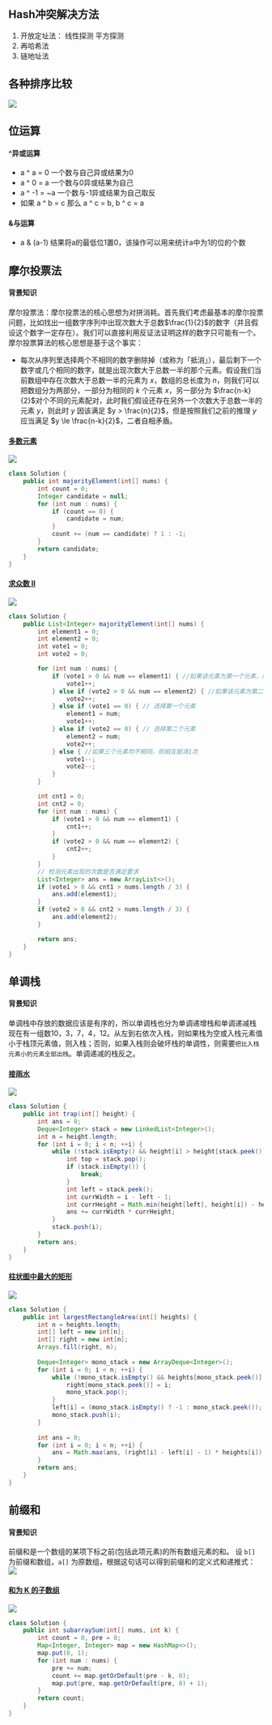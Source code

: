 ## Hash冲突解决方法
1. 开放定址法： 
线性探测
平方探测
2. 再哈希法
3. 链地址法

## 各种排序比较
![](./pic/sort.png)

## 位运算
#### ^异或运算
* a ^ a = 0     一个数与自己异或结果为0
* a ^ 0 = a     一个数与0异或结果为自己
* a ^ -1 = ~a   一个数与-1异或结果为自己取反
* 如果 a ^ b = c 那么 a ^ c = b, b ^ c = a
#### &与运算
* a & (a-1) 结果将a的最低位1置0，该操作可以用来统计a中为1的位的个数

## 摩尔投票法
#### 背景知识
摩尔投票法：摩尔投票法的核心思想为对拼消耗。首先我们考虑最基本的摩尔投票问题，比如找出一组数字序列中出现次数大于总数$\frac{1}{2}$的数字（并且假设这个数字一定存在）。我们可以直接利用反证法证明这样的数字只可能有一个。摩尔投票算法的核心思想是基于这个事实：
* 每次从序列里选择两个不相同的数字删除掉（或称为「抵消」），最后剩下一个数字或几个相同的数字，就是出现次数大于总数一半的那个元素。假设我们当前数组中存在次数大于总数一半的元素为 $x$，数组的总长度为 $n$，则我们可以把数组分为两部分，一部分为相同的 $k$ 个元素 $x$，另一部分为 $\frac{n-k}{2}$对个不同的元素配对，此时我们假设还存在另外一个次数大于总数一半的元素 $y$，则此时 $y$ 因该满足 $y > \frac{n}{2}$，但是按照我们之前的推理 $y$ 应当满足 $y \le \frac{n-k}{2}$，二者自相矛盾。
#### [多数元素](https://leetcode-cn.com/problems/majority-element/)
![](./pic/moore.png)
```java
class Solution {
    public int majorityElement(int[] nums) {
        int count = 0;
        Integer candidate = null;
        for (int num : nums) {
            if (count == 0) {
                candidate = num;
            }
            count += (num == candidate) ? 1 : -1;
        }
        return candidate;
    }
}
```
#### [求众数 II](https://leetcode-cn.com/problems/majority-element-ii/)
![](./pic/moore2.png)
```java
class Solution {
    public List<Integer> majorityElement(int[] nums) {
        int element1 = 0;
        int element2 = 0;
        int vote1 = 0;
        int vote2 = 0;

        for (int num : nums) {
            if (vote1 > 0 && num == element1) { //如果该元素为第一个元素，则计数加1
                vote1++;
            } else if (vote2 > 0 && num == element2) { //如果该元素为第二个元素，则计数加1
                vote2++;
            } else if (vote1 == 0) { // 选择第一个元素
                element1 = num;
                vote1++;
            } else if (vote2 == 0) { // 选择第二个元素
                element2 = num;
                vote2++;
            } else { //如果三个元素均不相同，则相互抵消1次
                vote1--;
                vote2--;
            }
        }

        int cnt1 = 0;
        int cnt2 = 0;
        for (int num : nums) {
            if (vote1 > 0 && num == element1) {
                cnt1++;
            }
            if (vote2 > 0 && num == element2) {
                cnt2++;
            }
        }
        // 检测元素出现的次数是否满足要求
        List<Integer> ans = new ArrayList<>();
        if (vote1 > 0 && cnt1 > nums.length / 3) {
            ans.add(element1);
        }
        if (vote2 > 0 && cnt2 > nums.length / 3) {
            ans.add(element2);
        }

        return ans;
    }
}
```

## 单调栈
#### 背景知识
单调栈中存放的数据应该是有序的，所以单调栈也分为单调递增栈和单调递减栈
现在有一组数10，3，7，4，12。从左到右依次入栈，则如果栈为空或入栈元素值小于栈顶元素值，则入栈；否则，如果入栈则会破坏栈的单调性，则需要`把比入栈元素小的元素全部出栈`。单调递减的栈反之。
#### [接雨水](https://leetcode-cn.com/problems/trapping-rain-water/)
![](./pic/stack.png)
```java
class Solution {
    public int trap(int[] height) {
        int ans = 0;
        Deque<Integer> stack = new LinkedList<Integer>();
        int n = height.length;
        for (int i = 0; i < n; ++i) {
            while (!stack.isEmpty() && height[i] > height[stack.peek()]) {
                int top = stack.pop();
                if (stack.isEmpty()) {
                    break;
                }
                int left = stack.peek();
                int currWidth = i - left - 1;
                int currHeight = Math.min(height[left], height[i]) - height[top];
                ans += currWidth * currHeight;
            }
            stack.push(i);
        }
        return ans;
    }
}
```
#### [柱状图中最大的矩形](https://leetcode-cn.com/problems/largest-rectangle-in-histogram/)
![](./pic/stack2.png)
```java
class Solution {
    public int largestRectangleArea(int[] heights) {
        int n = heights.length;
        int[] left = new int[n];
        int[] right = new int[n];
        Arrays.fill(right, n);
        
        Deque<Integer> mono_stack = new ArrayDeque<Integer>();
        for (int i = 0; i < n; ++i) {
            while (!mono_stack.isEmpty() && heights[mono_stack.peek()] >= heights[i]) {
                right[mono_stack.peek()] = i;
                mono_stack.pop();
            }
            left[i] = (mono_stack.isEmpty() ? -1 : mono_stack.peek());
            mono_stack.push(i);
        }
        
        int ans = 0;
        for (int i = 0; i < n; ++i) {
            ans = Math.max(ans, (right[i] - left[i] - 1) * heights[i]);
        }
        return ans;
    }
}
```

## 前缀和
#### 背景知识
前缀和是一个数组的某项下标之前(包括此项元素)的所有数组元素的和。
设 `b[]` 为前缀和数组，`a[]` 为原数组，根据这句话可以得到前缀和的定义式和递推式：
![](./pic/prefix.png)
#### [和为 K 的子数组](https://leetcode-cn.com/problems/subarray-sum-equals-k/)
![](./pic/pre.png)
```java
class Solution {
    public int subarraySum(int[] nums, int k) {
        int count = 0, pre = 0;
        Map<Integer, Integer> map = new HashMap<>();
        map.put(0, 1);
        for (int num : nums) {
            pre += num;
            count += map.getOrDefault(pre - k, 0);
            map.put(pre, map.getOrDefault(pre, 0) + 1);
        }
        return count;
    }
}
```
